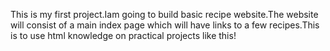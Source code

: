 This is my first project.Iam going to build basic recipe website.The website will consist of a main index page which will have links to a few recipes.This is to use html knowledge on practical projects like this!
